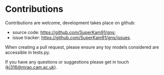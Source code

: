 Contributions
=============

Contributions are welcome, development takes place on github:

- source code: https://github.com/SuperKam91/gns;
- issue tracker: https://github.com/SuperKam91/gns/issues.

When creating a pull request, please ensure any toy models considered are accessible in tests.py.

If you have any questions or suggestions please get in touch (kj316@mrao.cam.ac.uk).
